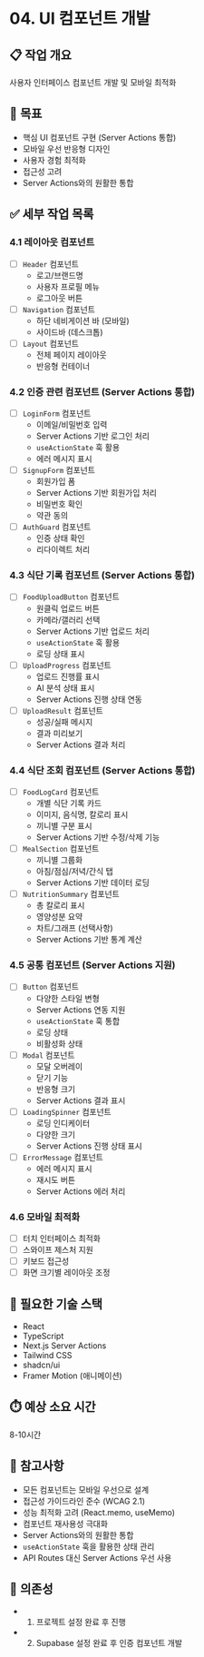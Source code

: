 # 04. UI 컴포넌트 개발

## 📋 작업 개요
사용자 인터페이스 컴포넌트 개발 및 모바일 최적화

## 🎯 목표
- 핵심 UI 컴포넌트 구현 (Server Actions 통합)
- 모바일 우선 반응형 디자인
- 사용자 경험 최적화
- 접근성 고려
- Server Actions와의 원활한 통합

## ✅ 세부 작업 목록

### 4.1 레이아웃 컴포넌트
- [ ] `Header` 컴포넌트
  - 로고/브랜드명
  - 사용자 프로필 메뉴
  - 로그아웃 버튼
- [ ] `Navigation` 컴포넌트
  - 하단 네비게이션 바 (모바일)
  - 사이드바 (데스크톱)
- [ ] `Layout` 컴포넌트
  - 전체 페이지 레이아웃
  - 반응형 컨테이너

### 4.2 인증 관련 컴포넌트 (Server Actions 통합)
- [ ] `LoginForm` 컴포넌트
  - 이메일/비밀번호 입력
  - Server Actions 기반 로그인 처리
  - `useActionState` 훅 활용
  - 에러 메시지 표시
- [ ] `SignupForm` 컴포넌트
  - 회원가입 폼
  - Server Actions 기반 회원가입 처리
  - 비밀번호 확인
  - 약관 동의
- [ ] `AuthGuard` 컴포넌트
  - 인증 상태 확인
  - 리다이렉트 처리

### 4.3 식단 기록 컴포넌트 (Server Actions 통합)
- [ ] `FoodUploadButton` 컴포넌트
  - 원클릭 업로드 버튼
  - 카메라/갤러리 선택
  - Server Actions 기반 업로드 처리
  - `useActionState` 훅 활용
  - 로딩 상태 표시
- [ ] `UploadProgress` 컴포넌트
  - 업로드 진행률 표시
  - AI 분석 상태 표시
  - Server Actions 진행 상태 연동
- [ ] `UploadResult` 컴포넌트
  - 성공/실패 메시지
  - 결과 미리보기
  - Server Actions 결과 처리

### 4.4 식단 조회 컴포넌트 (Server Actions 통합)
- [ ] `FoodLogCard` 컴포넌트
  - 개별 식단 기록 카드
  - 이미지, 음식명, 칼로리 표시
  - 끼니별 구분 표시
  - Server Actions 기반 수정/삭제 기능
- [ ] `MealSection` 컴포넌트
  - 끼니별 그룹화
  - 아침/점심/저녁/간식 탭
  - Server Actions 기반 데이터 로딩
- [ ] `NutritionSummary` 컴포넌트
  - 총 칼로리 표시
  - 영양성분 요약
  - 차트/그래프 (선택사항)
  - Server Actions 기반 통계 계산

### 4.5 공통 컴포넌트 (Server Actions 지원)
- [ ] `Button` 컴포넌트
  - 다양한 스타일 변형
  - Server Actions 연동 지원
  - `useActionState` 훅 통합
  - 로딩 상태
  - 비활성화 상태
- [ ] `Modal` 컴포넌트
  - 모달 오버레이
  - 닫기 기능
  - 반응형 크기
  - Server Actions 결과 표시
- [ ] `LoadingSpinner` 컴포넌트
  - 로딩 인디케이터
  - 다양한 크기
  - Server Actions 진행 상태 표시
- [ ] `ErrorMessage` 컴포넌트
  - 에러 메시지 표시
  - 재시도 버튼
  - Server Actions 에러 처리

### 4.6 모바일 최적화
- [ ] 터치 인터페이스 최적화
- [ ] 스와이프 제스처 지원
- [ ] 키보드 접근성
- [ ] 화면 크기별 레이아웃 조정

## 🔧 필요한 기술 스택
- React
- TypeScript
- Next.js Server Actions
- Tailwind CSS
- shadcn/ui
- Framer Motion (애니메이션)

## ⏱️ 예상 소요 시간
8-10시간

## 📝 참고사항
- 모든 컴포넌트는 모바일 우선으로 설계
- 접근성 가이드라인 준수 (WCAG 2.1)
- 성능 최적화 고려 (React.memo, useMemo)
- 컴포넌트 재사용성 극대화
- Server Actions와의 원활한 통합
- `useActionState` 훅을 활용한 상태 관리
- API Routes 대신 Server Actions 우선 사용

## 🔗 의존성
- 01. 프로젝트 설정 완료 후 진행
- 02. Supabase 설정 완료 후 인증 컴포넌트 개발
